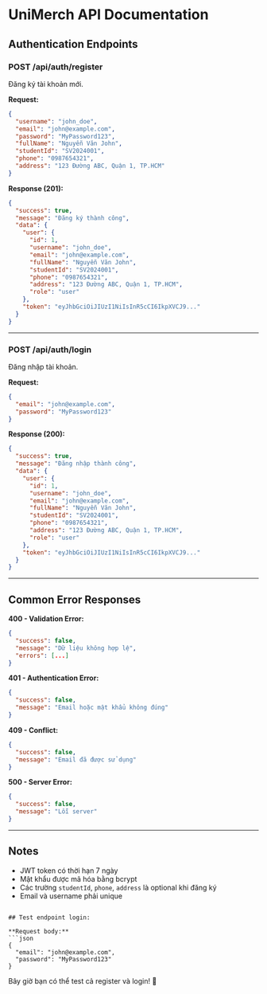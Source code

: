 
# UniMerch API Documentation

## Authentication Endpoints

### POST /api/auth/register
Đăng ký tài khoản mới.

**Request:**
```json
{
  "username": "john_doe",
  "email": "john@example.com",
  "password": "MyPassword123",
  "fullName": "Nguyễn Văn John",
  "studentId": "SV2024001",
  "phone": "0987654321",
  "address": "123 Đường ABC, Quận 1, TP.HCM"
}
```

**Response (201):**
```json
{
  "success": true,
  "message": "Đăng ký thành công",
  "data": {
    "user": {
      "id": 1,
      "username": "john_doe",
      "email": "john@example.com",
      "fullName": "Nguyễn Văn John",
      "studentId": "SV2024001",
      "phone": "0987654321",
      "address": "123 Đường ABC, Quận 1, TP.HCM",
      "role": "user"
    },
    "token": "eyJhbGciOiJIUzI1NiIsInR5cCI6IkpXVCJ9..."
  }
}
```

---

### POST /api/auth/login
Đăng nhập tài khoản.

**Request:**
```json
{
  "email": "john@example.com",
  "password": "MyPassword123"
}
```

**Response (200):**
```json
{
  "success": true,
  "message": "Đăng nhập thành công",
  "data": {
    "user": {
      "id": 1,
      "username": "john_doe",
      "email": "john@example.com",
      "fullName": "Nguyễn Văn John",
      "studentId": "SV2024001",
      "phone": "0987654321",
      "address": "123 Đường ABC, Quận 1, TP.HCM",
      "role": "user"
    },
    "token": "eyJhbGciOiJIUzI1NiIsInR5cCI6IkpXVCJ9..."
  }
}
```

---

## Common Error Responses

**400 - Validation Error:**
```json
{
  "success": false,
  "message": "Dữ liệu không hợp lệ",
  "errors": [...]
}
```

**401 - Authentication Error:**
```json
{
  "success": false,
  "message": "Email hoặc mật khẩu không đúng"
}
```

**409 - Conflict:**
```json
{
  "success": false,
  "message": "Email đã được sử dụng"
}
```

**500 - Server Error:**
```json
{
  "success": false,
  "message": "Lỗi server"
}
```

---

## Notes
- JWT token có thời hạn 7 ngày
- Mật khẩu được mã hóa bằng bcrypt
- Các trường `studentId`, `phone`, `address` là optional khi đăng ký
- Email và username phải unique
```

## Test endpoint login:

**Request body:**
```json
{
  "email": "john@example.com",
  "password": "MyPassword123"
}
```

Bây giờ bạn có thể test cả register và login! 🚀


